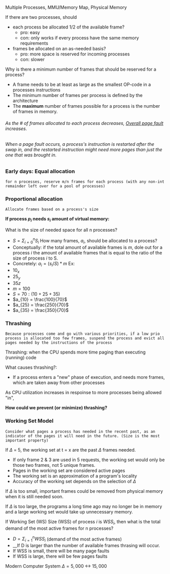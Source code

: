 Multiple Processes, MMU/Memory Map, Physical Memory

If there are two processes, should
- each process be allocated 1/2 of the available frame?
	- pro: easy
	- con: only works if every process have the same memory requirements
- frames be allocated on an as-needed basis?
	- pro: more space is reserved for incoming processes
	- con: slower

Why is there a minimum number of frames that should be reserved for a process?
- A frame needs to be at least as large as the smallest OP-code in a processes instructions
- The minimum number of frames per process is defined by the architecture
- The __maximum__ number of frames possible for a process is the number of frames in memory.
###### As the # of frames allocated to each process decreases, <u>Overall page fault</u> increases.
###### When a page fault occurs, a process's instruction is restarted after the swap in, and the restarted instruction might need more pages than just the one that was brought in.

### Early days: Equal allocation
	for n processes, reserve m/n frames for each process (with any non-int remainder left over for a pool of processes)

### Proportional allocation
	Allocate frames based on a process's size
__If process $p_i$ needs $s_i$ amount of virtual memory:__

	
What is the size of needed space for all n processes?
-  $S=\Sigma^n_{i=0} S_i$ 
How many frames, $a_i$, should be allocated to a process?
- Conceptually: if the total amount of available frames is $m$, dole out for a process $i$ the amount of available frames that is equal to the ratio of the size of process $i$ to S.
- Concretely: $a_i = (s_i/S)*m$ 
Ex:
- $10_x$
- $25_y$
- $35z$
- $m = 100$
- $S = 70: (10+25+35)$
- $a_{10} = \frac{100}{70}$
- $a_{25} = \frac{250}{70}$
- $a_{35} = \frac{350}{70}$

### Thrashing
	Because processes come and go with various priorities, if a low prio process is allocated too few frames, suspend the process and evict all pages needed by the instructions of the process

Thrashing: when the CPU spends more time paging than executing (running) code

What causes thrashing?:
- If a process enters a "new" phase of execution, and needs more frames, which are taken away from other processes

As CPU utilization increases in respoinse to more processes being allowed "in", 

__How could we prevent (or minimize) thrashing?__
### Working Set Model
	Consider what pages a process has needed in the recent past, as an indicator of the pages it will need in the future. (Size is the most important property)

If $\Delta$ = 5, the working set at t = x are the past $\Delta$ frames needed.
- If only frame 2 & 3 are used in 5 requests, the working set would only be those two frames, not 5 unique frames. 
- Pages in the working set are considered active pages
- The working set is an approximation of a program's locality
- Accuracy of the working set depends on the selection of $\Delta$

If $\Delta$ is too small, important frames could be removed from physical memory when it is still needed soon.

If $\Delta$ is too large, the programs a long time ago may no longer be in memory and a large working set would take up unnecessary memory.

If Working Set (WS) Size (WSS) of process $i$ is $WSS_i$, then what is the total demand of the most active frames for n processes?
- $D = \Sigma_{i=1}^n WSS_i$ (demand of the most active frames)
- __If D is larger than the number of available frames thrasing will occur.
- If WSS is small, there will be many page faults
- If WSS is large, there will be few pages faults

Modern Computer System $\Delta = 5,000$ <-> $15,000$ 
